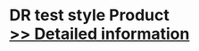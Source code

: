 # DR test style Product<br />[>> Detailed information](https://secure.element5.com/esales/product.html?productid=300736884&affiliateid=200057808)